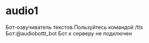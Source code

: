 # audio1
Бот-озвучиватель текстов.Пользуйтесь командой /tts
Бот:@audiobottt_bot
Бот к серверу не подключен
